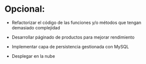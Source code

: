 # Opcional: 
+ Refactorizar el código de las funciones y/o métodos que tengan demasiado complejidad

+ Desarrollar páginado de productos para mejorar rendimiento

+ Implementar capa de persistencia gestionada con MySQL

+ Desplegar en la nube